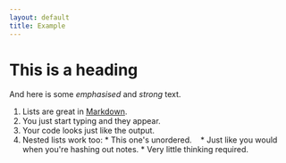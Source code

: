 ```yaml
---
layout: default
title: Example
---
```


# This is a heading

And here is some  *emphasised* and _strong_ text.

  1. Lists are great in [Markdown](https://daringfireball.net/projects/markdown/).
  2. You just start typing and they appear.
  3. Your code looks just like the output.
  4. Nested lists work too:
    * This one's unordered.
    * Just like you would when you're hashing out notes.
    * Very little thinking required.
